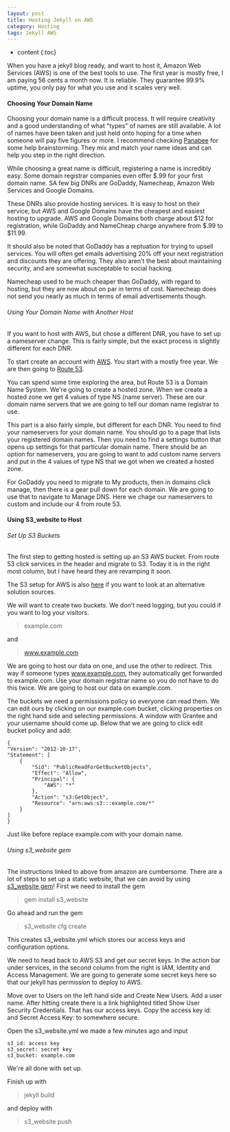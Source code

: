 ```yaml
---
layout: post
title: Hosting Jekyll on AWS
category: Hosting
tags: Jekyll AWS
---
```


* content
{:toc}

When you have a jekyll blog ready, and want to host it, Amazon Web Services (AWS) is one of the best tools to use. The first year is mostly free, I am paying 56 cents a month now. It is reliable. They guarantee 99.9% uptime, you only pay for what you use and it scales very well.




#### Choosing Your Domain Name

Choosing your domain name is a difficult process. It will require creativity and a good understanding of what "types" of names are still available. A lot of names have been taken and just held onto hoping for a time when someone will pay five figures or more. I recommend checking [Panabee](www.panabee.com) for some help brainstorming. They mix and match your name ideas and can help you step in the right direction.

While choosing a great name is difficult, registering a name is incredibly easy. Some domain registrar companies even offer $.99 for your first domain name. SA few big DNRs are GoDaddy, Namecheap, Amazon Web Services and Google Domains.

These DNRs also provide hosting services. It is easy to host on their service, but AWS and Google Domains have the cheapest and easiest hosting to upgrade. AWS and Google Domains both charge about $12 for registration, while GoDaddy and NameCheap charge anywhere from $.99 to $11.99.

It should also be noted that GoDaddy has a reptuation for trying to upsell services. You will often get emails advertising 20% off your next registration and discounts they are offering. They also aren't the best about maintaining security, and are somewhat susceptable to social hacking.

Namecheap used to be much cheaper than GoDaddy, with regard to hosting, but they are now about on par in terms of cost. Namecheap does not send you nearly as much in terms of email advertisements though.

###### Using Your Domain Name with Another Host

If you want to host with AWS, but chose a different DNR, you have to set up a nameserver change. This is fairly simple, but the exact process is slightly different for each DNR.

To start create an account with [AWS](https://aws.amazon.com). You start with a mostly free year. We are then going to [Route 53](https://console.aws.amazon.com/route53).

You can spend some time exploring the area, but Route 53 is a Domain Name System. We're going to create a hosted zone. When we create a hosted zone we get 4 values of type NS (name server). These are our domain name servers that we are going to tell our doman name registrar to use.

This part is a also fairly simple, but different for each DNR. You need to find your nameservers for your domain name. You should go to a page that lists your registered domain names. Then you need to find a settings button that opens up settings for that particular domain name. There should be an option for nameservers, you are going to want to add custom name servers and put in the 4 values of type NS that we got when we created a hosted zone.

For GoDaddy you need to migrate to My products, then in domains click manage, then there is a gear pull down for each domain. We are going to use that to navigate to Manage DNS. Here we chage our nameservers to custom and include our 4 from route 53.

#### Using S3_website to Host

###### Set Up S3 Buckets

The first step to getting hosted is setting up an S3 AWS bucket. From route 53 click services in the header and migrate to S3. Today it is in the right most column, but I have heard they are revamping it soon. 

The S3 setup for AWS is also [here](http://docs.aws.amazon.com/AmazonS3/latest/dev/website-hosting-custom-domain-walkthrough.html) if you want to look at an alternative solution sources.

We will want to create two buckets. We don't need logging, but you could if you want to log your visitors.

> example.com

and

> www.example.com

We are going to host our data on one, and use the other to redirect. This way if someone types www.example.com, they automatically get forwarded to example.com. Use your domain registrar name so you do not have to do this twice. We are going to host our data on example.com.

The buckets we need a permissions policy so everyone can read them. We can edit ours by clicking on our example.com bucket, clicking properties on the right hand side and selecting permissions. A window with Grantee and your username should come up. Below that we are going to click edit bucket policy and add:

	{
	"Version": "2012-10-17",
	"Statement": [
		{
			"Sid": "PublicReadForGetBucketObjects",
			"Effect": "Allow",
			"Principal": {
				"AWS": "*"
			},
			"Action": "s3:GetObject",
			"Resource": "arn:aws:s3:::example.com/*"
		}
	]
	}

Just like before replace example.com with your domain name.

###### Using s3_website gem

The instructions linked to above from amazon are cumbersome. There are a lot of steps to set up a static website, that we can avoid by using [s3_website gem](https://github.com/laurilehmijoki/s3_website)! First we need to install the gem

> gem install s3_website

Go ahead and run the gem

> s3_website cfg create

This creates s3_website.yml which stores our access keys and configuration options.

We need to head back to AWS S3 and get our secret keys. In the action bar under services, in the second column from the right is IAM, Identity and Access Management. We are going to generate some secret keys here so that our jekyll has permission to deploy to AWS.

Move over to Users on the left hand side and Create New Users. Add a user name. After hitting create there is a link highlighted titled Show User Security Credentials. That has our access keys. Copy the access key id: and Secret Access Key: to somewhere secure.

Open the s3_website.yml we made a few minutes ago and input 

	s3_id: access key
	s3_secret: secret key
	s3_bucket: example.com

We're all done with set up.

Finish up with

> jekyll build

and deploy with

> s3_website push